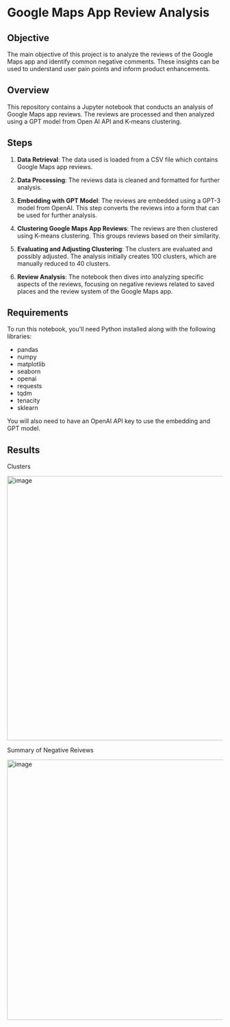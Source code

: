 # Google Maps App Review Analysis

## Objective

The main objective of this project is to analyze the reviews of the Google Maps app and identify common negative comments. These insights can be used to understand user pain points and inform product enhancements.

## Overview

This repository contains a Jupyter notebook that conducts an analysis of Google Maps app reviews. The reviews are processed and then analyzed using a GPT model from Open AI API and K-means clustering.

## Steps

1. **Data Retrieval**: The data used is loaded from a CSV file which contains Google Maps app reviews.

2. **Data Processing**: The reviews data is cleaned and formatted for further analysis.

3. **Embedding with GPT Model**: The reviews are embedded using a GPT-3 model from OpenAI. This step converts the reviews into a form that can be used for further analysis.

4. **Clustering Google Maps App Reviews**: The reviews are then clustered using K-means clustering. This groups reviews based on their similarity.

5. **Evaluating and Adjusting Clustering**: The clusters are evaluated and possibly adjusted. The analysis initially creates 100 clusters, which are manually reduced to 40 clusters.

6. **Review Analysis**: The notebook then dives into analyzing specific aspects of the reviews, focusing on negative reviews related to saved places and the review system of the Google Maps app.

## Requirements

To run this notebook, you'll need Python installed along with the following libraries:

- pandas
- numpy
- matplotlib
- seaborn
- openai
- requests
- tqdm
- tenacity
- sklearn

You will also need to have an OpenAI API key to use the embedding and GPT model.


## Results

Clusters

<img width="618" alt="image" src="https://github.com/dlworudgg/googl_maps_app_review_analysis/assets/37742961/7a01851b-3e73-4ee0-8a06-c7699c9f4ed7">

Summary of Negative Reivews

<img width="608" alt="image" src="https://github.com/dlworudgg/googl_maps_app_review_analysis/assets/37742961/ecacf4a7-76a3-4437-b67e-7034454eda78">


